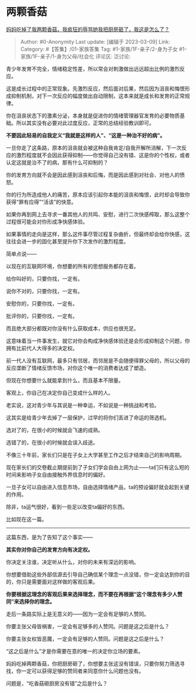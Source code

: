 # 两颗香菇
[妈妈吃掉了我两颗香菇，我疯狂的辱骂她我把厨房砸了，我这是怎么了？](https://www.zhihu.com/question/587483600/answer/2928309912)

> Author: #0-Anonymity
> Last update: [编辑于 2023-03-09]
> Link:
> Category: #【答集】/01-家族答集
> Tag: #1-家族/1F-亲子/2-身为子女 #1-家族/1F-亲子/1-身为父母/社会化
> 评论区:
> 泛讨论:

青少年发育不完全，情绪稳定性差，所以常会对刺激做出远远超出比例的激烈反应。

这是成长过程中的正常现象。先激烈反应，然后面对后果，然后因为沮丧和悔恨形成抑制机制，对下一次反应的幅度做出自动限制，这本来就是成长和发育的正常规律。

你在沮丧状态下的激素分泌，本身就是促进你的情绪管理器官发育的必要物质基础。所以其实没有必要对此过度反应，正常的总结经验教训即可。

**不要因此轻易的自我定义“我就是这样的人”、“这是一种治不好的病”。**

一旦你走了这条路，原本的沮丧就会被这种自我肯定/自我开解所消解，下一次反应的激烈程度就不会因此获得抑制——你觉得自己没有错、这是你的个性权，或者认定这就是治不了的病，那有什么可抑制的？

你的发育方向就不会是因此感到沮丧和后悔，而是因此感到对社会、对他人的愤怒。

你的行为所造成他人的痛苦，原本应该引起你本能的沮丧和悔恨，此时却会导致你获得“罪有应得”“活该”的快意。

如果你再到网上去寻求一番其他人的共鸣、安慰，进行二次快感榨取，那么这整个过程很可能会对你形成净快感体验。

如果事情的走向是这样，那么这件事尽管过程复杂曲折，但最终却会给你快感，这往往会进一步的固化甚至提升你下次发作的激烈程度。

简单点说——

以现在的互联网环境，你想要的所有的思想服务都存在着。

给你叫好的，只要你找，一定有。

说你不对的，只要你找，一定有。

安慰你的，只要你找，一定有。

批评你的，只要你找，一定有。

而且绝大部分都既对你没有什么获取成本，供应也很充足。

这意味着当一件事发生，就它对你会构成净快感体验还是会形成抑制这个问题，你拥有比前代人大得多的决定权。

前一代人没有互联网，最多只有邻居，而邻居是不会随便得罪父母的，所以父母的反应垄断了情绪反馈市场，对你这个唯一的消费者达成了塑造。

但现在你想要什么就能拿到什么，而且基本不限量。

客观上，你自己在决定你自己变成什么样的人。

老实说，这对青少年与其说是一种幸运，不如说是一种挑战和考验。

这其实是给青少年去掉了一层保护，过早的将你们丢进了命运的筛选机。

选对了的，在很小的时候就会飞速的成熟。

选错了的，在很小的时候就会误入歧途。

不像三十年前，家长们只是在子女上大学甚至工作之后才结束自己的影响周期。

现在家长们的交卷截止期提前到了子女们学会自由上网为止——ta们只有这么短的时间来影响子女自由接触外界信息时的偏好。

一旦子女可以自由进入信息市场，自由选择情绪产品，ta的预设偏好就会起到关键的作用。

除非，ta运气很好，看到一些足以改变ta偏好的东西。

比如现在这一篇。

---

这篇东西，是为了告知了这个事实——

**其实你对你自己的发育方向有决定权。**

你决定关注谁，决定听从什么，对你的未来有深远的影响。

你想要借助这些外部信源去引导自己确信某个理念一点没错，你一定会达到你的目的，你只是需要面对这样做的客观后果。

**你要根据这理念的客观后果来选择理念，而不要在再根据“这个理念有多少人赞同”来选择你的理念。**

走后一条路实际上是无意义的——因为一定会有足够的人赞同。

你要主张父母皆祸害，一定会有足够多的人赞同。问题是这之后是什么？

你要主张女权皆恶魔，一定会有足够的人赞同。问题是这之后是什么？

“这之后是什么”才是你需要在意的唯一的决定你立场的要素。

妈妈吃掉两颗香菇，你把厨房砸了，你想要主张这没有错误，只要你努力筛选寻找，你一定可以获得足够的赞同者来同意你什么问题也没有。

问题是，“吃香菇砸厨房没有错”之后是什么？
